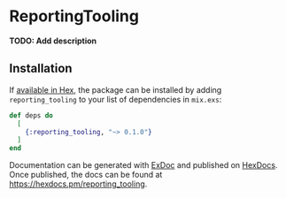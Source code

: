 # ReportingTooling

**TODO: Add description**

## Installation

If [available in Hex](https://hex.pm/docs/publish), the package can be installed
by adding `reporting_tooling` to your list of dependencies in `mix.exs`:

```elixir
def deps do
  [
    {:reporting_tooling, "~> 0.1.0"}
  ]
end
```

Documentation can be generated with [ExDoc](https://github.com/elixir-lang/ex_doc)
and published on [HexDocs](https://hexdocs.pm). Once published, the docs can
be found at <https://hexdocs.pm/reporting_tooling>.
